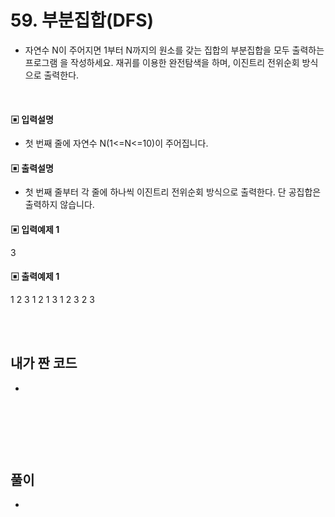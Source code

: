 # 59. 부분집합(DFS)


* 자연수 N이 주어지면 1부터 N까지의 원소를 갖는 집합의 부분집합을 모두 출력하는 프로그램
을 작성하세요. 재귀를 이용한 완전탐색을 하며, 이진트리 전위순회 방식으로 출력한다.


<br/>

#### ▣ 입력설명

* 첫 번째 줄에 자연수 N(1<=N<=10)이 주어집니다.



#### ▣ 출력설명

* 첫 번째 줄부터 각 줄에 하나씩 이진트리 전위순회 방식으로 출력한다. 단 공집합은 출력하지 않습니다.



#### ▣ 입력예제 1
3


#### ▣ 출력예제 1
1 2 3
1 2
1 3
1
2 3
2
3

<br/>
<br/>


## 내가 짠 코드
*

<br/>

```c++


```


<br><br> 

## 풀이
*  

<br/>

```c++


```
